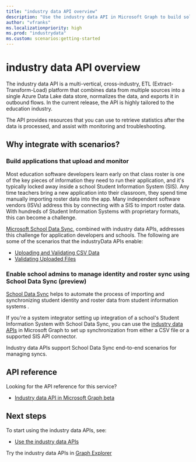```yaml
---
title: "industry data API overview"
description: "Use the industry data API in Microsoft Graph to build solutions that integrate with resources for insights and analytics scenarios."
author: "vfranks"
ms.localizationpriority: high
ms.prod: "industrydata"
ms.custom: scenarios:getting-started
---
```


# industry data API overview

The industry data API is a multi-vertical, cross-industry, ETL (Extract-Transform-Load) platform that combines data from multiple sources into a single Azure Data Lake data store, normalizes the data, and exports it in outbound flows. In the current release, the API is highly tailored to the education industry.

The API provides resources that you can use to retrieve statistics after the data is processed, and assist with monitoring and troubleshooting.

## Why integrate with scenarios?

### Build applications that upload and monitor

Most education software developers learn early on that class roster is one of the key pieces of information they need to run their application, and it's typically locked away inside a school Student Information System (SIS). Any time teachers bring a new application into their classroom, they spend time manually importing roster data into the app. Many independent software vendors (ISVs) address this by connecting with a SIS to import roster data. With hundreds of Student Information Systems with proprietary formats, this can become a challenge.

[Microsoft School Data Sync](https://sds.microsoft.com/), combined with industry data APIs, addresses this challenge for application developers and schools. The following are some of the scenarios that the industryData APIs enable:

- [Uploading and Validating CSV Data](/graph/api/resources/industry-data-overview?view=graph-rest-beta&preserve-view=true#uploading-and-validating-csv-data)
- [Validating Uploaded Files](/graph/api/resources/industry-data-overview?view=graph-rest-beta&preserve-view=true#validating-uploaded-files)

### Enable school admins to manage identity and roster sync using School Data Sync (preview)

[School Data Sync](https://sds.microsoft.com/) helps to automate the process of importing and synchronizing student identity and roster data from student information systems <!--with Azure Active Directory (Azure AD) and Microsoft 365. When the information is synchronized, you can use the Education roster APIs to read the roster information into the applications-->.

If you're a system integrator setting up integration of a school's Student Information System with School Data Sync, you can use the [industry data APIs](/graph/api/resources/industry-data-overview?view=graph-rest-beta&preserve-view=true) in Microsoft Graph to set up synchronization from either a CSV file or a supported SIS API connector.

Industry data APIs support School Data Sync end-to-end scenarios for managing syncs.

## API reference

Looking for the API reference for this service?

- [Industry data API in Microsoft Graph beta](/graph/api/resources/industry-data-overview?view=graph-rest-beta&preserve-view=true)

## Next steps

To start using the industry data APIs, see:
- [Use the industry data APIs](/graph/api/resources/industry-data-overview?view=graph-rest-beta&preserve-view=true)

Try the industry data APIs in [Graph Explorer](https://developer.microsoft.com/graph/graph-explorer)